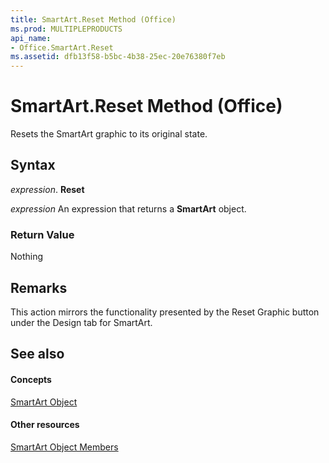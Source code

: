 ```yaml
---
title: SmartArt.Reset Method (Office)
ms.prod: MULTIPLEPRODUCTS
api_name:
- Office.SmartArt.Reset
ms.assetid: dfb13f58-b5bc-4b38-25ec-20e76380f7eb
---
```



# SmartArt.Reset Method (Office)

Resets the SmartArt graphic to its original state.


## Syntax

 _expression_. **Reset**

 _expression_ An expression that returns a **SmartArt** object.


### Return Value

Nothing


## Remarks

This action mirrors the functionality presented by the Reset Graphic button under the Design tab for SmartArt.


## See also


#### Concepts


[SmartArt Object](smartart-object-office.md)
#### Other resources


[SmartArt Object Members](smartart-members-office.md)

